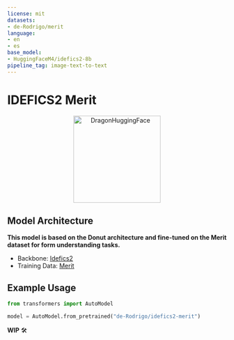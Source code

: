 ```yaml
---
license: mit
datasets:
- de-Rodrigo/merit
language:
- en
- es
base_model:
- HuggingFaceM4/idefics2-8b
pipeline_tag: image-text-to-text
---
```


# IDEFICS2 Merit

<a href="https://x.com/nearcyan/status/1706914605262684394">
  <div style="text-align: center;">
    <picture>
      <source media="(prefers-color-scheme: dark)" srcset="https://huggingface.co/de-Rodrigo/donut-merit/resolve/main/assets/dragon_huggingface.png">
      <source media="(prefers-color-scheme: light)" srcset="https://huggingface.co/de-Rodrigo/donut-merit/resolve/main/assets/dragon_huggingface.png">
      <img alt="DragonHuggingFace" src="https://huggingface.co/de-Rodrigo/donut-merit/resolve/main/assets/dragon_huggingface.png" style="width: 200px;">
    </picture>
  </div>
</a>


## Model Architecture
**This model is based on the Donut architecture and fine-tuned on the Merit dataset for form understanding tasks.**

- Backbone: [Idefics2](https://huggingface.co/HuggingFaceM4/idefics2-8b)
- Training Data: [Merit](https://huggingface.co/datasets/de-Rodrigo/merit)

## Example Usage

```python
from transformers import AutoModel

model = AutoModel.from_pretrained("de-Rodrigo/idefics2-merit")
```
**WIP** 🛠️